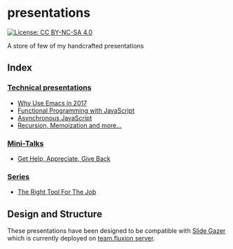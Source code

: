 # presentations

[![License: CC BY-NC-SA 4.0](https://licensebuttons.net/l/by-nc-sa/4.0/80x15.png)](https://creativecommons.org/licenses/by-nc-sa/4.0/)

A store of few of my handcrafted presentations

## Index

### [Technical presentations](technical)

- [Why Use Emacs in 2017](technical/why-use-emacs-in-2017)
- [Functional Programming with JavaScript](technical/functional-programming-with-javascript)
- [Asynchronous JavaScript](technical/asynchronous-javascript)
- [Recursion, Memoization and more...](technical/recursion-memoization-and-more)

### [Mini-Talks](mini-talks)

- [Get Help, Appreciate, Give Back](mini-talks/get-help-appreciate-give-back)

### [Series](series)

- [The Right Tool For The Job](series/the-right-tool-for-the-job)

## Design and Structure

These presentations have been designed to be compatible with [Slide Gazer](https://github.com/team-fluxion/slide-gazer) which is currently deployed on [team.fluxion server](http://slide-gazer.teamfluxion.com).
